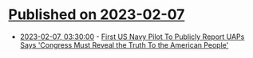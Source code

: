 # [Published on 2023-02-07](index.md)

* [2023-02-07, 03:30:00](https://entertainment.slashdot.org/story/23/02/07/009212/first-us-navy-pilot-to-publicly-report-uaps-says-congress-must-reveal-the-truth-to-the-american-people?utm_source=rss1.0mainlinkanon&utm_medium=feed) - [First US Navy Pilot To Publicly Report UAPs Says 'Congress Must Reveal the Truth To the American People'](https://entertainment.slashdot.org/story/23/02/07/009212/first-us-navy-pilot-to-publicly-report-uaps-says-congress-must-reveal-the-truth-to-the-american-people?utm_source=rss1.0mainlinkanon&utm_medium=feed)
